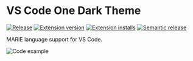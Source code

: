 # VS Code One Dark Theme

[![Release](https://github.com/mskelton/vscode-marie/actions/workflows/release.yml/badge.svg)](https://github.com/mskelton/vscode-marie/actions/workflows/release.yml)
[![Extension version](https://img.shields.io/vscode-marketplace/v/mskelton.marie.svg)](https://marketplace.visualstudio.com/items?itemName=mskelton.marie)
[![Extension installs](https://img.shields.io/vscode-marketplace/i/mskelton.marie.svg)](https://marketplace.visualstudio.com/items?itemName=mskelton.marie)
[![Semantic release](https://img.shields.io/badge/%20%20%F0%9F%93%A6%F0%9F%9A%80-semantic--release-e10079.svg)](https://github.com/semantic-release/semantic-release)

MARIE language support for VS Code.

![Code example]()
